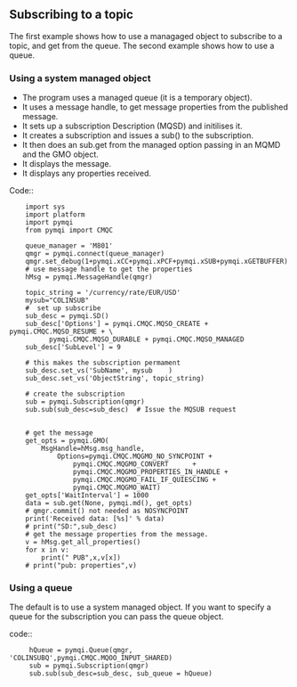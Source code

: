 ## Subscribing to a topic

The first example shows how to use a managaged object to subscribe to a topic, and get from the queue.
The second example shows how to use a queue.

### Using a system managed object

- The program uses a managed queue (it is a temporary object).  
- It uses a message handle, to get message properties from the published message.
- It sets up a subscription Description (MQSD) and initilises it.
- It creates a subscription and issues a sub() to the subscription.
- It then does an sub.get from the managed option passing in an MQMD and the GMO object.
- It displays the message.
- It displays any properties received.

Code::
```
    import sys 
    import platform 
    import pymqi 
    from pymqi import CMQC

    queue_manager = 'M801' 
    qmgr = pymqi.connect(queue_manager) 
    qmgr.set_debug(1+pymqi.xCC+pymqi.xPCF+pymqi.xSUB+pymqi.xGETBUFFER)
    # use message handle to get the properties 
    hMsg = pymqi.MessageHandle(qmgr) 
                                                                                         
    topic_string = '/currency/rate/EUR/USD' 
    mysub="COLINSUB" 
    #  set up subscribe 
    sub_desc = pymqi.SD() 
    sub_desc['Options'] = pymqi.CMQC.MQSO_CREATE + pymqi.CMQC.MQSO_RESUME + \ 
          pymqi.CMQC.MQSO_DURABLE + pymqi.CMQC.MQSO_MANAGED 
    sub_desc['SubLevel'] = 9 
    
    # this makes the subscription permament 
    sub_desc.set_vs('SubName', mysub    ) 
    sub_desc.set_vs('ObjectString', topic_string) 
       
    # create the subscription                                                                   
    sub = pymqi.Subscription(qmgr) 
    sub.sub(sub_desc=sub_desc)  # Issue the MQSUB request


    # get the message 
    get_opts = pymqi.GMO( 
        MsgHandle=hMsg.msg_handle, 
            Options=pymqi.CMQC.MQGMO_NO_SYNCPOINT + 
                pymqi.CMQC.MQGMO_CONVERT      + 
                pymqi.CMQC.MQGMO_PROPERTIES_IN_HANDLE + 
                pymqi.CMQC.MQGMO_FAIL_IF_QUIESCING + 
                pymqi.CMQC.MQGMO_WAIT) 
    get_opts['WaitInterval'] = 1000 
    data = sub.get(None, pymqi.md(), get_opts) 
    # qmgr.commit() not needed as NOSYNCPOINT 
    print('Received data: [%s]' % data) 
    # print("SD:",sub_desc) 
    # get the message properties from the message.
    v = hMsg.get_all_properties() 
    for x in v: 
        print(" PUB",x,v[x]) 
    # print("pub: properties",v) 

```

### Using a queue

The default is to use a system managed object. If you want to specify a queue for the subscription you can pass the queue object.

code::

```
     hQueue = pymqi.Queue(qmgr, 'COLINSUBQ',pymqi.CMQC.MQOO_INPUT_SHARED) 
     sub = pymqi.Subscription(qmgr)
     sub.sub(sub_desc=sub_desc, sub_queue = hQueue) 
```